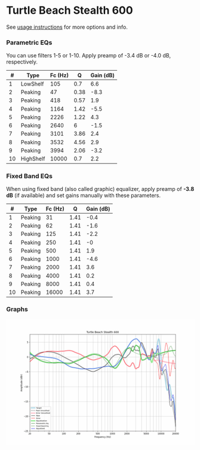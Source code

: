 # Turtle Beach Stealth 600
See [usage instructions](https://github.com/jaakkopasanen/AutoEq#usage) for more options and info.

### Parametric EQs
You can use filters 1-5 or 1-10. Apply preamp of -3.4 dB or -4.0 dB, respectively.

|   # | Type      |   Fc (Hz) |    Q |   Gain (dB) |
|-----|-----------|-----------|------|-------------|
|   1 | LowShelf  |       105 | 0.7  |         6.6 |
|   2 | Peaking   |        47 | 0.38 |        -8.3 |
|   3 | Peaking   |       418 | 0.57 |         1.9 |
|   4 | Peaking   |      1164 | 1.42 |        -5.5 |
|   5 | Peaking   |      2226 | 1.22 |         4.3 |
|   6 | Peaking   |      2640 | 6    |        -1.5 |
|   7 | Peaking   |      3101 | 3.86 |         2.4 |
|   8 | Peaking   |      3532 | 4.56 |         2.9 |
|   9 | Peaking   |      3994 | 2.06 |        -3.2 |
|  10 | HighShelf |     10000 | 0.7  |         2.2 |

### Fixed Band EQs
When using fixed band (also called graphic) equalizer, apply preamp of **-3.8 dB** (if available) and set gains manually with these parameters.

|   # | Type    |   Fc (Hz) |    Q |   Gain (dB) |
|-----|---------|-----------|------|-------------|
|   1 | Peaking |        31 | 1.41 |        -0.4 |
|   2 | Peaking |        62 | 1.41 |        -1.6 |
|   3 | Peaking |       125 | 1.41 |        -2.2 |
|   4 | Peaking |       250 | 1.41 |        -0   |
|   5 | Peaking |       500 | 1.41 |         1.9 |
|   6 | Peaking |      1000 | 1.41 |        -4.6 |
|   7 | Peaking |      2000 | 1.41 |         3.6 |
|   8 | Peaking |      4000 | 1.41 |         0.2 |
|   9 | Peaking |      8000 | 1.41 |         0.4 |
|  10 | Peaking |     16000 | 1.41 |         3.7 |

### Graphs
![](./Turtle%20Beach%20Stealth%20600.png)
